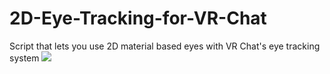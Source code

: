 # 2D-Eye-Tracking-for-VR-Chat
Script that lets you use 2D material based eyes with VR Chat's eye tracking system
![](http://i.imgur.com/OUkLi.gif)
